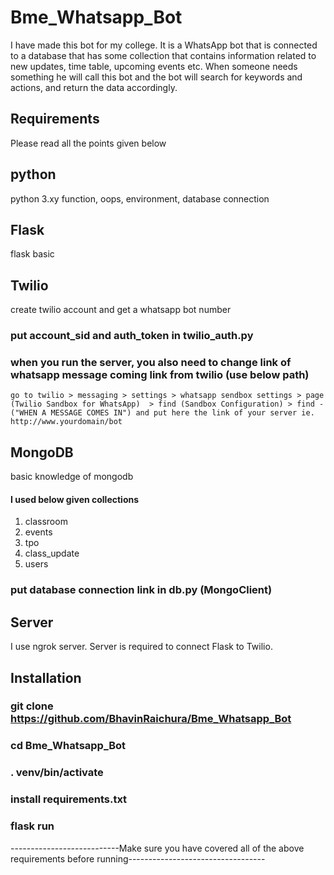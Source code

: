 # Bme_Whatsapp_Bot
I have made this bot for my college. It is a WhatsApp bot that is connected to a database that has some collection that contains information related to new updates, time table, upcoming events etc. When someone needs something he will call this bot and the bot will search for keywords and actions, and return the data accordingly.

## Requirements
Please read all the points given below

## python
 python 3.xy
 function,
 oops,
 environment,
 database connection

## Flask 
flask basic


## Twilio
create twilio account and get a whatsapp bot number
### put account_sid and auth_token in twilio_auth.py
### when you run the server, you also need to change link of whatsapp message coming link from twilio (use below path)
    go to twilio > messaging > settings > whatsapp sendbox settings > page (Twilio Sandbox for WhatsApp)  > find (Sandbox Configuration) > find -("WHEN A MESSAGE COMES IN") and put here the link of your server ie. http://www.yourdomain/bot


## MongoDB
basic knowledge of mongodb
#### I used below given collections 
 1) classroom
 2) events
 3) tpo
 4) class_update
 5) users
### put database connection link in db.py (MongoClient)


## Server
I use ngrok server. Server is required to connect Flask to Twilio.


## Installation
### git clone https://github.com/BhavinRaichura/Bme_Whatsapp_Bot
### cd Bme_Whatsapp_Bot
### . venv/bin/activate
### install requirements.txt
### flask run
---------------------------Make sure you have covered all of the above requirements before running----------------------------------



